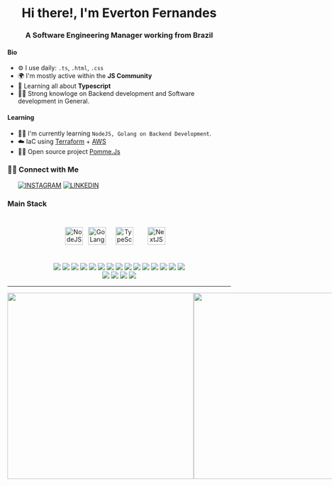 <h1 align="center">Hi there!,
I'm Everton Fernandes </h1>
<h3 align="center">A Software Engineering Manager working from Brazil </h3>

#### Bio
- ⚙️ I use daily: `.ts`, `.html`, `.css`
- 🌍 I'm mostly active within the **JS Community**
- 🌱 Learning all about **Typescript**
- 💪🏻 Strong knowloge on Backend development and Software development in General.

#### Learning

- 🧑‍💻 I'm currently learning `NodeJS, Golang on Backend Development`.
- ☁️ IaC using [Terraform](https://www.terraform.io/) + [AWS](https://aws.amazon.com/)
- 👨‍💻 Open source project [Pomme.Js](https://github.com/evertonbzr/pommejs)


### 🤝🏻 Connect with Me
&nbsp; &nbsp; &nbsp;
[![INSTAGRAM](https://img.shields.io/badge/Instagram-black?style=for-the-badge&logo=instagram)](https://www.instagram.com/evertonfernandesbz)
[![LINKEDIN](https://img.shields.io/badge/Linkedin-black?style=for-the-badge&logo=linkedin)](https://www.linkedin.com/in/evertonfrnds/)

### Main Stack
<br />
<div align="center">  
<a href="https://nodejs.org/en/" target="_blank"><img style="marging 10px" src="https://nodejs.org/static/images/logo.svg" alt="NodeJS" height="40" /></a> &nbsp;
<a href="https://go.dev/" target="_black"><img style="marging 10px" src="https://go.dev/images/go-logo-white.svg" alt="GoLang" height="40"/></a> &nbsp;
<a href="https://www.typescriptlang.org/" target="_blank"><img style="margin: 10px" src="https://profilinator.rishav.dev/skills-assets/typescript-original.svg" alt="TypeScript" height="40" /></a> &nbsp; 
<a href="https://nextjs.org/" target="_blank"><img style="margin: 10px" src="https://profilinator.rishav.dev/skills-assets/nextjs.png" alt="NextJS" height="40" /></a> &nbsp;
<br />
</div>
<br/>

<div align="center">  
    <p>
        <img src="https://img.shields.io/badge/-Github-181717?style=flat-square&logo=GitHub&logoColor=white"/>
        <img src="https://img.shields.io/badge/-Git-F44D27?style=flat-square&logo=Git&logoColor=white"/>
        <img src="https://img.shields.io/badge/-NPM-CB3837?style=flat-square&logo=NPM&logoColor=white"/>
        <img src="https://img.shields.io/badge/-Express-purple?style=flat-square&logo=express&logoColor=white"/>
        <img src="https://img.shields.io/badge/-Gin-blue?style=flat-square&logo=gin&logoColor=white"/>
        <img src="https://img.shields.io/badge/-GraphQL-violet?style=flat-square&logo=GraphQL&logoColor=white"/>
        <img src="https://img.shields.io/badge/-Fiber-lightblue?style=flat-square&logo=fiber&logoColor=white"/>
        <img src="https://img.shields.io/badge/-Apache-D22128?style=flat-square&logo=Apache&logoColor=white"/>
        <img src="https://img.shields.io/badge/-Trello-0079BF?style=flat-square&logo=Trello&logoColor=white"/>
        <img src="https://img.shields.io/badge/-Slack-E01563?style=flat-square&logo=Slack&logoColor=white"/>
        <img src="https://img.shields.io/badge/-FIGMA-FA6400?style=flat-square&logo=figma&logoColor=white"/>
        <img src="https://img.shields.io/badge/-MySQL-F29111?style=flat-square&logo=MySQL&logoColor=white"/>
        <img src="https://img.shields.io/badge/-MongoDB-green?style=flat-square&logo=mongodb&logoColor=white"/>
        <img src="https://img.shields.io/badge/-Insomnia-5849BE?style=flat-square&logo=Insomnia&logoColor=white"/>
        <img src="https://img.shields.io/badge/-Notion-000000?style=flat-square&logo=Notion&logoColor=white"/><br/>
        <img src="https://img.shields.io/badge/-ESLint-4B32C3?style=flat-square&logo=ESLint&logoColor=white"/>
        <img src="https://img.shields.io/badge/-Debian-A80030?style=flat-square&logo=Debian&logoColor=white"/>
        <img src="https://img.shields.io/badge/-Amazon AWS-232F3E?style=flat&logo=amazonaws&logoColor=white"/>
        <img src="https://img.shields.io/badge/-GithubActions-222F29?style=flat-square&logo=github&logoColor=white"/>
    </p>
</div>


<hr>
    <div style="display: flex; flex-direction: row;" align="center">
     <img class="img" width="420"  src="https://github-readme-stats.vercel.app/api?username=evertonbzr&show_icons=true&theme=tokyonight" />
     <img class="img" width="420"  src="https://streak-stats.demolab.com/?user=evertonbzr&theme=tokyonight" />
    </div>
</div>
